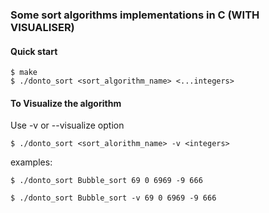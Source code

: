 ### Some sort algorithms implementations in C (WITH VISUALISER)

#### Quick start
```console
$ make
$ ./donto_sort <sort_algorithm_name> <...integers>
```
#### To Visualize the algorithm
Use -v or --visualize option
```console
$ ./donto_sort <sort_alorithm_name> -v <integers>
```
examples:
```console
$ ./donto_sort Bubble_sort 69 0 6969 -9 666
```
```console
$ ./donto_sort Bubble_sort -v 69 0 6969 -9 666
```
